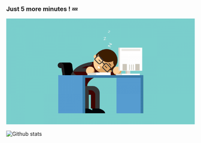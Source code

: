 ### Just 5 more minutes ! :zzz:

<!--
<img src="https://raw.githubusercontent.com/subodhk01/subodhk01/master/404.jpg" /><br>
-->

<img src="https://github.com/tridib2003/tridib2003/blob/main/123.png" /><br>

![Github stats](https://github-readme-stats.vercel.app/api?username=tridib2003)


<!--
**tridib2003/tridib2003** is a ✨ _special_ ✨ repository because its `README.md` (this file) appears on your GitHub profile.

Here are some ideas to get you started:

- 🔭 I’m currently working on ...
- 🌱 I’m currently learning ...
- 👯 I’m looking to collaborate on ...
- 🤔 I’m looking for help with ...
- 💬 Ask me about ...
- 📫 How to reach me: ...
- 😄 Pronouns: ...
- ⚡ Fun fact: ...
-->
